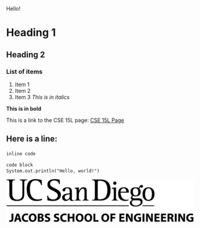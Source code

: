 Hello!
# Heading 1
## Heading 2
### List of items
1. Item 1
2. Item 2
3. Item 3
*This is in italics*

**This is in bold**

This is a link to the CSE 15L page: [CSE 15L Page](https://ucsd-cse15l-w22.github.io/)

Here is a line:
---

`inline code`

```
code block
System.out.println("Hello, world!")
```
![Image](logo.png)
